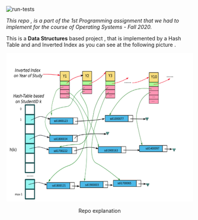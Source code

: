 ![run-tests](../../workflows/run-tests/badge.svg)

*This repo , is a part of the 1st Programming assignment that we had to implement for the course of Operating Systems - Fall 2020.*

This is a **Data Structures** based project , that is implemented by a Hash Table and and Inverted Index as you can see at the following picture .


<p align="center">
  <img width="650" height="400" src="images/structures.png">
</p>


<p align="center"> Repo explanation </p> 
